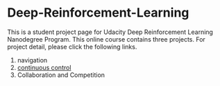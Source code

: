 # Deep-Reinforcement-Learning
This is a student project page for Udacity Deep Reinforcement Learning Nanodegree Program. This online course contains three projects. For project detail, please click the following links.

1. navigation
2. [continuous control](continouous_control/README.md)
3. Collaboration and Competition
